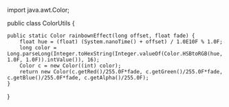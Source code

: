 import java.awt.Color;

public class ColorUtils {
	
	public static Color rainbownEffect(long offset, float fade) {
		float hue = (float) (System.nanoTime() + offset) / 1.0E10F % 1.0F;
		long color = Long.parseLong(Integer.toHexString(Integer.valueOf(Color.HSBtoRGB(hue, 1.0F, 1.0F)).intValue()), 16);
		Color c = new Color((int) color);
		return new Color(c.getRed()/255.0F*fade, c.getGreen()/255.0F*fade, c.getBlue()/255.0F*fade, c.getAlpha()/255.0F);
	}
}

